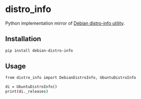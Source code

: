 # distro_info

Python implementation mirror of [Debian distro-info utility][distro-info-link].

[distro-info-link]: https://salsa.debian.org/debian/distro-info/-/tree/master/python

## Installation

```bash
pip install debian-distro-info
```

## Usage

```bash
from distro_info import DebianDistroInfo, UbuntuDistroInfo

di = UbuntuDistroInfo()
print(di._releases)
```